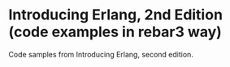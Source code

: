 # Introducing Erlang, 2nd Edition (code examples in rebar3 way)

Code samples from Introducing Erlang, second edition.

